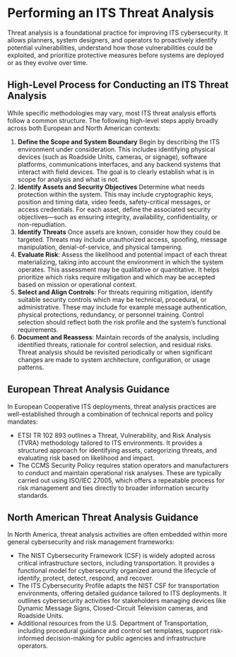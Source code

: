 # Performing an ITS Threat Analysis

Threat analysis is a foundational practice for improving ITS cybersecurity. It allows planners, system designers, and operators to proactively identify potential vulnerabilities, understand how those vulnerabilities could be exploited, and prioritize protective measures before systems are deployed or as they evolve over time.

## High-Level Process for Conducting an ITS Threat Analysis

While specific methodologies may vary, most ITS threat analysis efforts follow a common structure. The following high-level steps apply broadly across both European and North American contexts:

1. **Define the Scope and System Boundary** Begin by describing the ITS environment under consideration. This includes identifying physical devices (such as Roadside Units, cameras, or signage), software platforms, communications interfaces, and any backend systems that interact with field devices. The goal is to clearly establish what is in scope for analysis and what is not.
2. **Identify Assets and Security Objectives** Determine what needs protection within the system. This may include cryptographic keys, position and timing data, video feeds, safety-critical messages, or access credentials. For each asset, define the associated security objectives—such as ensuring integrity, availability, confidentiality, or non-repudiation.
3. **Identify Threats**  Once assets are known, consider how they could be targeted. Threats may include unauthorized access, spoofing, message manipulation, denial-of-service, and physical tampering. 
4. **Evaluate Risk**:  Assess the likelihood and potential impact of each threat materializing, taking into account the environment in which the system operates. This assessment may be qualitative or quantitative. It helps prioritize which risks require mitigation and which may be accepted based on mission or operational context.
5. **Select and Align Controls**:  For threats requiring mitigation, identify suitable security controls which may be technical, procedural, or administrative. These may include for example message authentication, physical protections, redundancy, or personnel training. Control selection should reflect both the risk profile and the system’s functional requirements.
6. **Document and Reassess**:  Maintain records of the analysis, including identified threats, rationale for control selection, and residual risks. Threat analysis should be revisited periodically or when significant changes are made to system architecture, configuration, or usage patterns.

## European Threat Analysis Guidance

In European Cooperative ITS deployments, threat analysis practices are well-established through a combination of technical reports and policy mandates:

- ETSI TR 102 893 outlines a Threat, Vulnerability, and Risk Analysis (TVRA) methodology tailored to ITS environments. It provides a structured approach for identifying assets, categorizing threats, and evaluating risk based on likelihood and impact.
- The CCMS Security Policy requires station operators and manufacturers to conduct and maintain operational risk analyses. These are typically carried out using ISO/IEC 27005, which offers a repeatable process for risk management and ties directly to broader information security standards.

## North American Threat Analysis Guidance

In North America, threat analysis activities are often embedded within more general cybersecurity and risk management frameworks:

- The NIST Cybersecurity Framework (CSF) is widely adopted across critical infrastructure sectors, including transportation. It provides a functional model for cybersecurity organized around the lifecycle of identify, protect, detect, respond, and recover.
- The ITS Cybersecurity Profile adapts the NIST CSF for transportation environments, offering detailed guidance tailored to ITS deployments. It outlines cybersecurity activities for stakeholders managing devices like Dynamic Message Signs, Closed-Circuit Television cameras, and Roadside Units.
- Additional resources from the U.S. Department of Transportation, including procedural guidance and control set templates, support risk-informed decision-making for public agencies and infrastructure operators.

